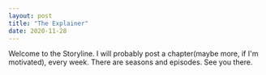 ```yaml
---
layout: post
title: "The Explainer"
date: 2020-11-28
---
```


Welcome to the Storyline.  I will probably post a chapter(maybe more, if I'm motivated), every week.  There are seasons and episodes.  See you there.
